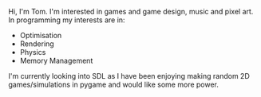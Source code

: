 Hi, I'm Tom. I'm interested in games and game design, music and pixel art.
In programming my interests are in:
  - Optimisation
  - Rendering
  - Physics
  - Memory Management


I'm currently looking into SDL as I have been enjoying making random 2D games/simulations in pygame and would like some more power.
